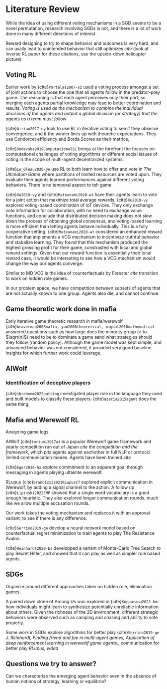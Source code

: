 # Literature Review

While the idea of using different voting mechanisms in a SGD seems to be a novel permutation, research involving SGDs is not, and there is a lot of work done in many different directions of interest.





Reward designing to try to shape behavior and outcomes is very hard, and can usally lead to unintended behavior that still optimizes *cite* (look at inverse RL paper for these citations, use the upside-down helicopter picture)


## Voting RL

Earlier work by {cite}`Partalas2007-sz` used a voting process amongst a set of joint actions to choose the one that all agents follow in the predator-prey game. The reasoning is that each agent perceives only their part, so merging each agents partial knowledge may lead to better coordination and results. _Voting is used as the mechanism to combine the individual decisions of the agents and output a global decision (or strategy) that the agents as a team must follow_


{cite}`Airiau2017-ny` look to use RL in iterative voting to see if they observe convergence, and if the winner lines up with theoretic expectations. They use Condorcet efficiency and Borda Scores as their metrics, 


{cite}`Dodevska2019ComputationalSC` brings at the forefront the focuses on computational challenges of voting algorithms or different social issues of voting in the scope of multi-agent decentralized systems.



{cite}`Le_Gleau2020-ye` use RL to both learn how to offer and vote in _The Ultimatum Game_ where partitions of limited resources are voted upon. They evaluate their agents learned performances against different voting behaviors. There is no temporal aspect to teh game


{cite}`Xu2019-vy` and {cite}`Matsunami2020-wt` have their agents learn to vote for a joint action that maximize total average rewards. {cite}`Xu2019-vy` explored voting-based coordination of IoT devices. They only exchange vote information for collaboration, with no need to exchange value functions, and conclude that distributed decision making does not slow down the process of obtaining global consensus, and voting-based learning is more efficient than letting agents behave individually. This is a fully cooperative setting. {cite}`Matsunami2020-wt` considered an enhanced reward function that implements a VCG mechanism to incentivize truthful behavior and stabalize learning. They found that this mechanism produced the highest grossing profit for their game, constrasted with local and global reward settings. Given that our reward function is essentially their local reward case, it would be interesting to see how a VCG mechanism would change the way our agents converge. 


Similar to MD VCG is the idea of counterfactuals by Forester *cite* transition to work on hidden role games.




In our problem space, we have competition between subsets of agents that are not actually known to one group. Agents also die, and cannot continue.



## Game theoretic work done in mafia

Early iterative game theoretic research in mafia/werewolf {cite}`braverman2008mafia, yao2008theoretical, migdal2010mathematical` answered questions such as how large does the minority group ($\geq$ to $\sqrt(n)$) need to be to dominate a game aand what strategies should they follow (random policy). Although the game model was kept simple, and advanced behavior was not considered, it provided very good baseline insights for which further work could leverage. 

## AIWolf


### Identification of deceptive players 

{cite}`ibraheem2022putting` investigated player role in the language they used and built models to classify these players.
{cite}`azaria2015agent` does the same thing.


## Mafia and Werewolf RL

Analyzing game logs 

AIWolf {cite}`toriumi2017ai` is a popular Werewolf game framework and yearly competition run out of Japan *cite the competition and the framework*, which pits agents against eachother in full NLP or protocol limited communication modes. Agents have been trained *cite*

{cite}`Eger2018-hx` explore commitment to an apparent goal through messaging in agents playing ultaimte werewolf.

RLupus {cite}`Brandizzi2021RLupusCT` explored explicit communication in Werewolf, by adding a signal channel to the action. A follow up {cite}`Lipinski2022EMP` showed that a single word vocabulary is a good enough heuristic. They also explored longer communication rounds, much like we allow multiple accusation rounds.


Our work takes the voting mechanism and replaces it with an approval variant, to see if there is any difference. 

{cite}`Serrino2019-ge` develop a neural network model based on counterfactual regret minimization to train agents to play The Resistance Avalon.

{cite}`Reinhardt2020-bs` developped a variant of Monte-Carlo Tree Search to play Secret Hitler, and showed that it can play as well as simpler rule based agents.


## SDGs

Organize around different approaches taken on hidden role, elimination games.

A paired down clone of Among Us was explored in {cite}`Kopparapu2022-bm`. how individuals might learn to synthesize potentially unreliable information about others. Given the richness of the 2D environment, different strategic behaviors were observed such as camping and chasing and ability to vote properly.

Some work in SGDs explore algorithms for better play {cite}`Serrino2019-ge`
_J. Reinhardt, Finding friend and foe in multi-agent games, Application of deep reinforcement learning in werewolf game agents._, communication for better play _RLupus, wdad_


## Questions we try to answer?

 Can we characterize the emerging agent behavior even in the absence of human notions of strategy, learning or equilibria?



